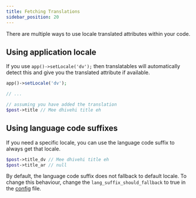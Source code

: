 ```yaml
---
title: Fetching Translations
sidebar_position: 20
---
```


There are multiple ways to use locale translated attributes within your code. 

## Using application locale

If you use `app()->setLocale('dv');` then translatables will automatically detect this and give you the translated attribute if available.

```php
app()->setLocale('dv');

// ...

// assuming you have added the translation
$post->title // Mee dhivehi title eh
```

## Using language code suffixes

If you need a specific locale, you can use the language code suffix to always get that locale.

```php
$post->title_dv // Mee dhivehi title eh
$post->title_ar // null
```

By default, the language code suffix does not fallback to default locale. To change this behaviour, change the `lang_suffix_should_fallback` to true in the [config](../installation-and-setup.md#publishing-the-config-file) file.
